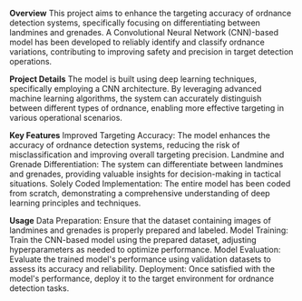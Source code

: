 **Overview**
This project aims to enhance the targeting accuracy of ordnance detection systems, specifically focusing on differentiating between landmines and grenades. A Convolutional Neural Network (CNN)-based model has been developed to reliably identify and classify ordnance variations, contributing to improving safety and precision in target detection operations.

**Project Details**
The model is built using deep learning techniques, specifically employing a CNN architecture. By leveraging advanced machine learning algorithms, the system can accurately distinguish between different types of ordnance, enabling more effective targeting in various operational scenarios.

**Key Features**
Improved Targeting Accuracy: The model enhances the accuracy of ordnance detection systems, reducing the risk of misclassification and improving overall targeting precision.
Landmine and Grenade Differentiation: The system can differentiate between landmines and grenades, providing valuable insights for decision-making in tactical situations.
Solely Coded Implementation: The entire model has been coded from scratch, demonstrating a comprehensive understanding of deep learning principles and techniques.

**Usage**
Data Preparation: Ensure that the dataset containing images of landmines and grenades is properly prepared and labeled.
Model Training: Train the CNN-based model using the prepared dataset, adjusting hyperparameters as needed to optimize performance.
Model Evaluation: Evaluate the trained model's performance using validation datasets to assess its accuracy and reliability.
Deployment: Once satisfied with the model's performance, deploy it to the target environment for ordnance detection tasks.
